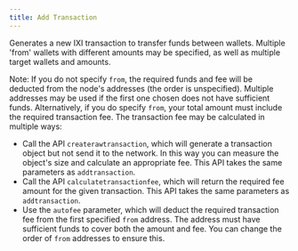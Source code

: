 ```yaml
---
title: Add Transaction
---
```

<p>Generates a new IXI transaction to transfer funds between wallets. Multiple 'from' wallets with different amounts may be specified, as well as multiple target wallets and amounts.</p>
<p>Note: If you do not specify <code>from</code>, the required funds and fee will be deducted from the node's addresses (the order is unspecified). Multiple addresses may be used if the first one chosen does not have sufficient funds.
Alternatively, if you do specify <code>from</code>, your total amount must include the required transaction fee. The transaction fee may be calculated in multiple ways:</p>
<ul>
<li>Call the API <code>createrawtransaction</code>, which will generate a transaction object but not send it to the network. In this way you can measure the object's size and calculate an appropriate fee. This API takes the same parameters as <code>addtransaction</code>.</li>
<li>Call the API <code>calculatetransactionfee</code>, which will return the required fee amount for the given transaction. This API takes the same parameters as <code>addtransaction</code>.</li>
<li>Use the <code>autofee</code> parameter, which will deduct the required transaction fee from the first specified <code>from</code> address. The address must have sufficient funds to cover both the amount and fee. You can change the order of <code>from</code> addresses to ensure this.</li>
</ul>